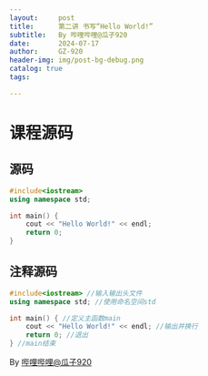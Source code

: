 ```yaml
---
layout:     post
title:      第二讲 书写“Hello World!”
subtitle:   By 哔哩哔哩@瓜子920
date:       2024-07-17
author:     GZ-920
header-img: img/post-bg-debug.png
catalog: true
tags:

---
```




# 课程源码

## 源码

```cc
#include<iostream>
using namespace std;

int main() {
	cout << "Hello World!" << endl;
	return 0;
}
```

## 注释源码 

```cc
#include<iostream> //输入输出头文件
using namespace std; //使用命名空间std

int main() { //定义主函数main
	cout << "Hello World!" << endl; //输出并换行
	return 0; //退出
} //main结束
```



By [哔哩哔哩@瓜子920](https://space.bilibili.com/3493091220654843)

